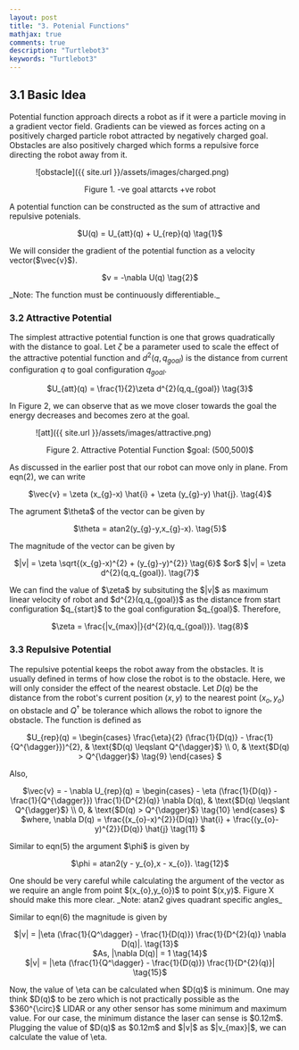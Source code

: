 ```yaml
---
layout: post
title: "3. Potenial Functions"
mathjax: true
comments: true
description: "Turtlebot3"
keywords: "Turtlebot3"
---  
```


## 3.1 Basic Idea  
Potential function approach directs a robot as if it were a particle moving in a gradient vector field. Gradients can be viewed as forces acting on a positively charged particle robot attracted by negatively charged goal. Obstacles are also positively charged which forms a repulsive force directing the robot away from it.   

&nbsp;&nbsp;&nbsp;&nbsp;&nbsp;&nbsp;&nbsp;&nbsp;&nbsp;&nbsp;&nbsp; ![obstacle]({{ site.url }}/assets/images/charged.png)  

<p align="center">
Figure 1. -ve goal attarcts +ve robot
</p>  
A potential function can be constructed as the sum of attractive and repulsive potenials.  
<p align="center">
$U(q) = U_{att}(q) + U_{rep}(q) \tag{1}$
</p>  
We will consider the gradient of the potential function as a velocity vector($\vec{v}$).
<p align="center">
$v = -\nabla U(q) \tag{2}$
</p> 
_Note: The function must be continuously differentiable._ 

### 3.2 Attractive Potential  
The simplest attractive potential function is one that grows quadratically with the distance to goal. Let $\zeta$ be a parameter used to scale the effect of the attractive potential function and $d^{2}(q,q_{goal})$ is the distance from current configuration $q$ to goal configuration $q_{goal}$.   
<p align="center">
$U_{att}(q) = \frac{1}{2}\zeta d^{2}(q,q_{goal}) \tag{3}$
</p>  
In Figure 2, we can observe that as we move closer towards the goal the energy decreases and becomes zero at the goal. 

&nbsp;&nbsp;&nbsp;&nbsp;&nbsp;&nbsp;&nbsp;&nbsp;&nbsp;&nbsp;&nbsp; ![att]({{ site.url }}/assets/images/attractive.png)   
<p align="center">
Figure 2. Attractive Potential Function $goal: (500,500)$
</p> 
As discussed in the earlier post that our robot can move only in plane. From eqn(2), we can write
<p align="center">
$\vec{v} = \zeta (x_{g}-x) \hat{i} + \zeta (y_{g}-y) \hat{j}. \tag{4}$  
</p> 
The agrument $\theta$ of the vector can be given by
<p align="center">
$\theta = atan2(y_{g}-y,x_{g}-x). \tag{5}$
</p>
The magnitude of the vector can be given by
<p align="center">
$|v| = \zeta \sqrt{(x_{g}-x)^{2} + (y_{g}-y)^{2}} \tag{6}$  
$or$
$|v| = \zeta d^{2}(q,q_{goal}). \tag{7}$  
</p>
We can find the value of $\zeta$ by subsituting the $|v|$ as maximum linear velocity of robot and $d^{2}(q,q_{goal})$ as the distance from start configuration $q_{start}$ to the goal configuration $q_{goal}$. Therefore,
<p align="center">
$\zeta = \frac{|v_{max}|}{d^{2}(q,q_{goal})}. \tag{8}$  
</p>  
  
### 3.3 Repulsive Potential    
The repulsive potential keeps the robot away from the obstacles. It is usually defined in terms of how close the robot is to the obstacle. Here, we will only consider the effect of the nearest obstacle. Let $D(q)$ be the distance from the robot's current position $(x,y)$  to the nearest point $(x_{o},y_{o})$ on obstacle and $Q^{\dagger}$ be tolerance which allows the robot to ignore the obstacle. The function is defined as    
<p align="center">
 $U_{rep}(q) =
\begin{cases}
\frac{\eta}{2} (\frac{1}{D(q)} - \frac{1}{Q^{\dagger}})^{2},  & \text{$D(q) \leqslant Q^{\dagger}$} \\  
0, & \text{$D(q) > Q^{\dagger}$} \tag{9}
\end{cases} $
</p>
Also,
<p align="center">
 $\vec{v} = - \nabla U_{rep}(q) =
\begin{cases}
- \eta (\frac{1}{D(q)} - \frac{1}{Q^{\dagger}}) \frac{1}{D^{2}(q)} \nabla D(q),  & \text{$D(q) \leqslant Q^{\dagger}$} \\  
0, & \text{$D(q) > Q^{\dagger}$} \tag{10}
\end{cases} $
<br>  
$where, \nabla D(q) = \frac{(x_{o}-x)^{2}}{D(q)} \hat{i} + \frac{(y_{o}-y)^{2}}{D(q)} \hat{j} \tag{11} $
</p>
Similar to eqn(5) the argument $\phi$ is given by
<p align="center">
$\phi = atan2(y - y_{o},x - x_{o}). \tag{12}$
</p>
One should be very careful while calculating the argument of the vector as we require an angle from point $(x_{o},y_{o})$ to point $(x,y)$. Figure X should make this more clear. _Note: atan2 gives quadrant specific angles_      

Similar to eqn(6) the magnitude is given by  
<p align="center">
$|v| = |\eta (\frac{1}{Q^\dagger} - \frac{1}{D(q)}) \frac{1}{D^{2}(q)} \nabla D(q)|. \tag{13}$
<br>
$As, |\nabla D(q)| = 1 \tag{14}$
<br>  
$|v| = |\eta (\frac{1}{Q^\dagger} - \frac{1}{D(q)}) \frac{1}{D^{2}(q)}| \tag{15}$  
</p>
Now, the value of \eta can be calculated when $D(q)$ is minimum. One may think $D(q)$ to be zero which is not practically possible as the $360^{\circ}$ LIDAR or any other sensor has some minimum and maximum value. For our case, the minimum distance the laser can sense is $0.12m$. Plugging the value of $D(q)$ as $0.12m$ and $|v|$ as $|v_{max}|$, we can calculate the value of \eta. 


